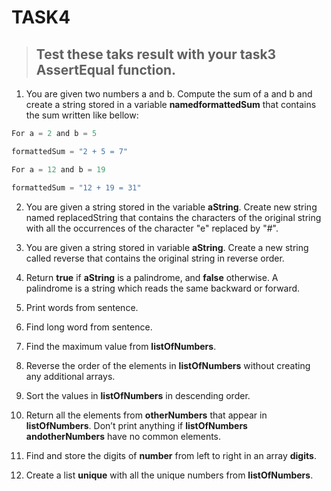 # TASK4
> ## Test these taks result with your task3 AssertEqual function.

1. You are given two numbers a and b. Compute the sum of a and b and create a string stored in a variable __namedformattedSum__ that contains the sum written like bellow:
```swift
For a = 2 and b = 5

formattedSum = "2 + 5 = 7"

For a = 12 and b = 19

formattedSum = "12 + 19 = 31"
```

2. You are given a string stored in the variable __aString__. Create new string named replacedString that contains the characters of the original
string with all the occurrences of the character "e" replaced by "#".

3. You are given a string stored in variable __aString__. Create a new string called reverse that contains the original string in reverse order.
4. Return __true__ if __aString__ is a palindrome, and __false__ otherwise. A palindrome is a string which reads the same backward or forward.
5. Print words from sentence.
6. Find long word from sentence.
7. Find the maximum value from __listOfNumbers__.
8. Reverse the order of the elements in __listOfNumbers__ without creating any additional arrays.
9. Sort the values in __listOfNumbers__ in descending order.
10. Return all the elements from __otherNumbers__ that appear in __listOfNumbers__. Don’t print anything if __listOfNumbers andotherNumbers__ have no common elements.
11. Find and store the digits of __number__ from left to right in an array __digits__.
12. Create a list __unique__ with all the unique numbers from __listOfNumbers__.